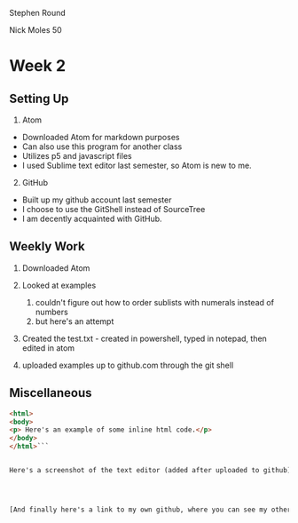 Stephen Round

Nick Moles 50

# Week 2

## Setting Up

1. Atom
  * Downloaded Atom for markdown purposes
  * Can also use this program for another class
  * Utilizes p5 and javascript files
  * I used Sublime text editor last semester, so Atom is new to me.

2. GitHub
  * Built up my github account last semester
  * I choose to use the GitShell instead of SourceTree
  * I am decently acquainted with GitHub.

## Weekly Work
   1. Downloaded Atom
   2. Looked at examples
      1. couldn't figure out how to order sublists with numerals instead of numbers
      2. but here's an attempt

   3. Created the test.txt
     - created in powershell, typed in notepad, then edited in atom
  4. uploaded examples up to github.com through the git shell


  ## Miscellaneous

  ```html
  <html>
  <body>
  <p> Here's an example of some inline html code.</p>
  </body>
  </html>```


  Here's a screenshot of the text editor (added after uploaded to github):




  [And finally here's a link to my own github, where you can see my other work from last semester](https://github.com/StephenRound)
